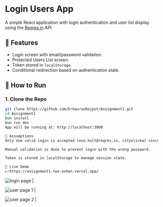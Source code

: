 # Login Users App

A simple React application with login authentication and user list display using the [Reqres.in](https://reqres.in) API.

## 🔧 Features

- Login screen with email/password validation.
- Protected Users List screen.
- Token stored in `localStorage`.
- Conditional redirection based on authentication state.

## 🚀 How to Run

### 1. Clone the Repo

```bash
git clone https://github.com/ErGauravRajput/Assignment1.git
cd Assignment1
bun install
bun run dev
App will be running at: http://localhost:3000

📝 Assumptions
Only one valid login is accepted (eve.holt@reqres.in, cityslicka) since Reqres is a mock API.

Manual validation is done to prevent login with the wrong password.

Token is stored in localStorage to manage session state.

🔗 Live Demo
👉https://assignment1-two-ashen.vercel.app/
```
![login page](https://github.com/user-attachments/assets/c1994d28-fa74-4791-b2ab-8fe659c20ac4) |

![user page 1](https://github.com/user-attachments/assets/6e6d920c-d3df-423a-913d-23f4c84d53d6) |

![user page 2](https://github.com/user-attachments/assets/b35161f9-2114-4bfc-a230-1afb73ac9dc0) |

